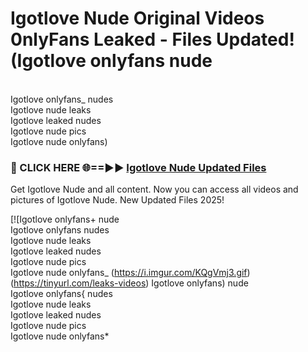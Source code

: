 # Igotlove Nude Original Videos 0nlyFans Leaked - Files Updated! (Igotlove onlyfans nude<br>
<br>
Igotlove onlyfans_ nudes<br>
Igotlove nude leaks<br>
Igotlove leaked nudes<br>
Igotlove nude pics<br>
Igotlove nude onlyfans)

<h3>🔴 CLICK HERE 🌐==►► <a href="https://tinyurl.com/leaks-videos" rel="nofollow">Igotlove Nude Updated Files</a></h3>

Get Igotlove Nude and all content. Now you can access all videos and pictures of Igotlove Nude. New Updated Files 2025!

[![Igotlove onlyfans+ nude<br>
Igotlove onlyfans nudes<br>
Igotlove nude leaks<br>
Igotlove leaked nudes<br>
Igotlove nude pics<br>
Igotlove nude onlyfans_
(https://i.imgur.com/KQgVmj3.gif)(https://tinyurl.com/leaks-videos)
Igotlove onlyfans) nude<br>
Igotlove onlyfans{ nudes<br>
Igotlove nude leaks<br>
Igotlove leaked nudes<br>
Igotlove nude pics<br>
Igotlove nude onlyfans*